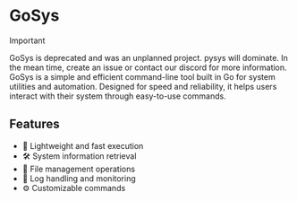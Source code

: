 # GoSys

> [!Important]
> GoSys is deprecated and was an unplanned project.
> pysys will dominate. In the mean time, create an issue or contact our discord for more information.
GoSys is a simple and efficient command-line tool built in Go for system utilities and automation. Designed for speed and reliability, it helps users interact with their system through easy-to-use commands.

## Features

- 🚀 Lightweight and fast execution
- 🛠 System information retrieval
- 🔧 File management operations
- 📜 Log handling and monitoring
- ⚙️ Customizable commands
